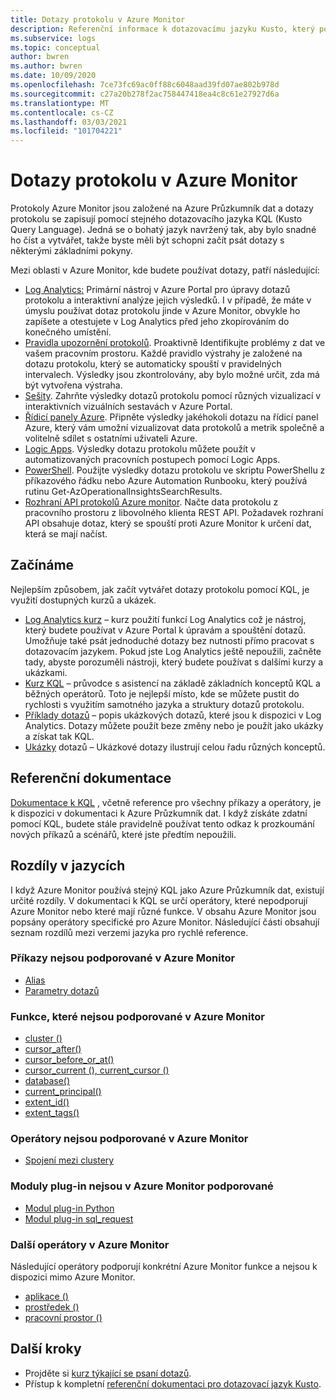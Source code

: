 ```yaml
---
title: Dotazy protokolu v Azure Monitor
description: Referenční informace k dotazovacímu jazyku Kusto, který používá Azure Monitor. Obsahuje další prvky specifické pro Azure Monitor a elementy, které nejsou podporovány v dotazech protokolu Azure Monitor.
ms.subservice: logs
ms.topic: conceptual
author: bwren
ms.author: bwren
ms.date: 10/09/2020
ms.openlocfilehash: 7ce73fc69ac0ff88c6048aad39fd07ae802b978d
ms.sourcegitcommit: c27a20b278f2ac758447418ea4c8c61e27927d6a
ms.translationtype: MT
ms.contentlocale: cs-CZ
ms.lasthandoff: 03/03/2021
ms.locfileid: "101704221"
---
```

# <a name="log-queries-in-azure-monitor"></a>Dotazy protokolu v Azure Monitor
Protokoly Azure Monitor jsou založené na Azure Průzkumník dat a dotazy protokolu se zapisují pomocí stejného dotazovacího jazyka KQL (Kusto Query Language). Jedná se o bohatý jazyk navržený tak, aby bylo snadné ho číst a vytvářet, takže byste měli být schopni začít psát dotazy s některými základními pokyny.

Mezi oblasti v Azure Monitor, kde budete používat dotazy, patří následující:

- [Log Analytics:](../logs/log-analytics-overview.md) Primární nástroj v Azure Portal pro úpravy dotazů protokolu a interaktivní analýze jejich výsledků. I v případě, že máte v úmyslu používat dotaz protokolu jinde v Azure Monitor, obvykle ho zapíšete a otestujete v Log Analytics před jeho zkopírováním do konečného umístění.
- [Pravidla upozornění protokolů](../alerts/alerts-overview.md). Proaktivně Identifikujte problémy z dat ve vašem pracovním prostoru.  Každé pravidlo výstrahy je založené na dotazu protokolu, který se automaticky spouští v pravidelných intervalech.  Výsledky jsou zkontrolovány, aby bylo možné určit, zda má být vytvořena výstraha.
- [Sešity](../visualize/workbooks-overview.md). Zahrňte výsledky dotazů protokolu pomocí různých vizualizací v interaktivních vizuálních sestavách v Azure Portal.
- [Řídicí panely Azure](../visualize/tutorial-logs-dashboards.md). Připněte výsledky jakéhokoli dotazu na řídicí panel Azure, který vám umožní vizualizovat data protokolů a metrik společně a volitelně sdílet s ostatními uživateli Azure.
- [Logic Apps](../logs/logicapp-flow-connector.md).  Výsledky dotazu protokolu můžete použít v automatizovaných pracovních postupech pomocí Logic Apps.
- [PowerShell](/powershell/module/az.operationalinsights/get-azoperationalinsightssearchresult). Použijte výsledky dotazu protokolu ve skriptu PowerShellu z příkazového řádku nebo Azure Automation Runbooku, který používá rutinu Get-AzOperationalInsightsSearchResults.
- [Rozhraní API protokolů Azure monitor](https://dev.loganalytics.io). Načte data protokolu z pracovního prostoru z libovolného klienta REST API.  Požadavek rozhraní API obsahuje dotaz, který se spouští proti Azure Monitor k určení dat, která se mají načíst.

## <a name="getting-started"></a>Začínáme
Nejlepším způsobem, jak začít vytvářet dotazy protokolu pomocí KQL, je využití dostupných kurzů a ukázek.

- [Log Analytics kurz](./log-analytics-tutorial.md) – kurz použití funkcí Log Analytics což je nástroj, který budete používat v Azure Portal k úpravám a spouštění dotazů. Umožňuje také psát jednoduché dotazy bez nutnosti přímo pracovat s dotazovacím jazykem. Pokud jste Log Analytics ještě nepoužili, začněte tady, abyste porozuměli nástroji, který budete používat s dalšími kurzy a ukázkami.
- [Kurz KQL](/azure/data-explorer/kusto/query/tutorial?pivots=azuremonitor) – průvodce s asistencí na základě základních konceptů KQL a běžných operátorů. Toto je nejlepší místo, kde se můžete pustit do rychlosti s využitím samotného jazyka a struktury dotazů protokolu. 
- [Příklady dotazů](../logs/example-queries.md) – popis ukázkových dotazů, které jsou k dispozici v Log Analytics. Dotazy můžete použít beze změny nebo je použít jako ukázky a získat tak KQL.
- [Ukázky](/azure/data-explorer/kusto/query/samples?pivots=azuremonitor) dotazů – Ukázkové dotazy ilustrují celou řadu různých konceptů.



## <a name="reference-documentation"></a>Referenční dokumentace
[Dokumentace k KQL](/azure/data-explorer/kusto/query/) , včetně reference pro všechny příkazy a operátory, je k dispozici v dokumentaci k Azure Průzkumník dat. I když získáte zdatní pomocí KQL, budete stále pravidelně používat tento odkaz k prozkoumání nových příkazů a scénářů, které jste předtím nepoužili.


## <a name="language-differences"></a>Rozdíly v jazycích
I když Azure Monitor používá stejný KQL jako Azure Průzkumník dat, existují určité rozdíly. V dokumentaci k KQL se určí operátory, které nepodporují Azure Monitor nebo které mají různé funkce. V obsahu Azure Monitor jsou popsány operátory specifické pro Azure Monitor. Následující části obsahují seznam rozdílů mezi verzemi jazyka pro rychlé reference.

### <a name="statements-not-supported-in-azure-monitor"></a>Příkazy nejsou podporované v Azure Monitor

* [Alias](/azure/kusto/query/aliasstatement)
* [Parametry dotazů](/azure/kusto/query/queryparametersstatement)

### <a name="functions-not-supported-in-azure-monitor"></a>Funkce, které nejsou podporované v Azure Monitor

* [cluster ()](/azure/kusto/query/clusterfunction)
* [cursor_after()](/azure/kusto/query/cursorafterfunction)
* [cursor_before_or_at()](/azure/kusto/query/cursorbeforeoratfunction)
* [cursor_current (), current_cursor ()](/azure/kusto/query/cursorcurrent)
* [database()](/azure/kusto/query/databasefunction)
* [current_principal()](/azure/kusto/query/current-principalfunction)
* [extent_id()](/azure/kusto/query/extentidfunction)
* [extent_tags()](/azure/kusto/query/extenttagsfunction)

### <a name="operators-not-supported-in-azure-monitor"></a>Operátory nejsou podporované v Azure Monitor

* [Spojení mezi clustery](/azure/kusto/query/joincrosscluster)

### <a name="plugins-not-supported-in-azure-monitor"></a>Moduly plug-in nejsou v Azure Monitor podporované

* [Modul plug-in Python](/azure/kusto/query/pythonplugin)
* [Modul plug-in sql_request](/azure/kusto/query/sqlrequestplugin)


### <a name="additional-operators-in-azure-monitor"></a>Další operátory v Azure Monitor
Následující operátory podporují konkrétní Azure Monitor funkce a nejsou k dispozici mimo Azure Monitor.

* [aplikace ()](../logs/app-expression.md)
* [prostředek ()](./resource-expression.md)
* [pracovní prostor ()](../logs/workspace-expression.md)

## <a name="next-steps"></a>Další kroky
- Projděte si [kurz týkající se psaní dotazů](/azure/data-explorer/kusto/query/tutorial?pivots=azuremonitor).
- Přístup k kompletní [referenční dokumentaci pro dotazovací jazyk Kusto](/azure/kusto/query/).